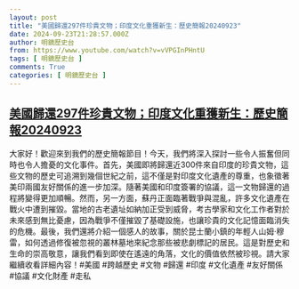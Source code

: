 ```yaml
---
layout: post
title: "美國歸還297件珍貴文物；印度文化重獲新生：歷史簡報20240923"
date: 2024-09-23T21:28:57.000Z
author: 明鏡歷史台
from: https://www.youtube.com/watch?v=vVPGInPHntU
tags: [ 明鏡歷史台 ]
comments: True
categories: [ 明鏡歷史台 ]
---
```

<!--1727126937000-->
[美國歸還297件珍貴文物；印度文化重獲新生：歷史簡報20240923](https://www.youtube.com/watch?v=vVPGInPHntU)
------

<div>
大家好！歡迎來到我們的歷史簡報節目！今天，我們將深入探討一些令人振奮但同時也令人擔憂的文化事件。首先，美國即將歸還近300件來自印度的珍貴文物，這些文物的歷史可追溯到幾個世紀之前，這不僅是對印度文化遺產的尊重，也象徵著美印兩國友好關係的進一步加深。隨著美國和印度簽署的協議，這一文物歸還的過程將變得更加順暢。然而，另一方面，蘇丹正面臨著戰爭與混亂，許多文化遺產在戰火中遭到摧毀。當地的古老遺址如納加正受到威脅，考古學家和文化工作者對於未來感到無比憂慮，因為戰爭不僅摧毀了基礎設施，也讓珍貴的文化記憶面臨消失的危機。最後，我們還將介紹一個感人的故事，關於昆士蘭小鎮的年輕人山姆·穆雷，如何透過修復被忽視的叢林墓地來紀念那些被悲劇標記的居民。這是對歷史和生命的崇高敬意，讓我們看到即使在遙遠的角落，文化的價值依然被珍視。請大家繼續收看詳細內容！#美國 #跨越歷史 #文物 #歸還 #印度 #文化遺產 #友好關係 #協議 #文化財產 #走私
</div>
